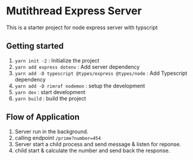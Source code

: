 # Mutithread Express Server

This is a starter project for node express server with typscript

## Getting started

1. `yarn init -2` : Initialize the project
2. `yarn add express dotenv` : Add server dependency
3. `yarn add -D typescript @types/express @types/node` : Add Typescript dependency
4. `yarn add -D rimraf nodemon` : setup the development
5. `yarn dev` : start development
6. `yarn build` : build the project

## Flow of Application

1. Server run in the background.
2. calling endpoint `/prime?number=454`
3. Server start a child process and send message & listen for reponse.
4. child start & calculate the number and send back the response.
